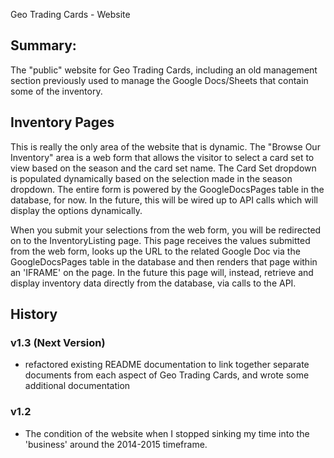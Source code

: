 Geo Trading Cards - Website

## Summary:
The "public" website for Geo Trading Cards, including an old management section previously used to manage the Google Docs/Sheets that contain some of the inventory.

## Inventory Pages
This is really the only area of the website that is dynamic. The "Browse Our Inventory" area is a web form that allows the visitor to select a card set to view based on the season and the card set name. The Card Set dropdown is populated dynamically based on the selection made in the season dropdown. The entire form is powered by the GoogleDocsPages table in the database, for now. In the future, this will be wired up to API calls which will display the options dynamically.

When you submit your selections from the web form, you will be redirected on to the InventoryListing page. This page receives the values submitted from the web form, looks up the URL to the related Google Doc via the GoogleDocsPages table in the database and then renders that page within an 'IFRAME' on the page. In the future this page will, instead, retrieve and display inventory data directly from the database, via calls to the API.

## History

### v1.3 (Next Version)
- refactored existing README documentation to link together separate documents from each aspect of Geo Trading Cards, and wrote some additional documentation

### v1.2
- The condition of the website when I stopped sinking my time into the 'business' around the 2014-2015 timeframe.